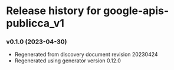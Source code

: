 # Release history for google-apis-publicca_v1

### v0.1.0 (2023-04-30)

* Regenerated from discovery document revision 20230424
* Regenerated using generator version 0.12.0

